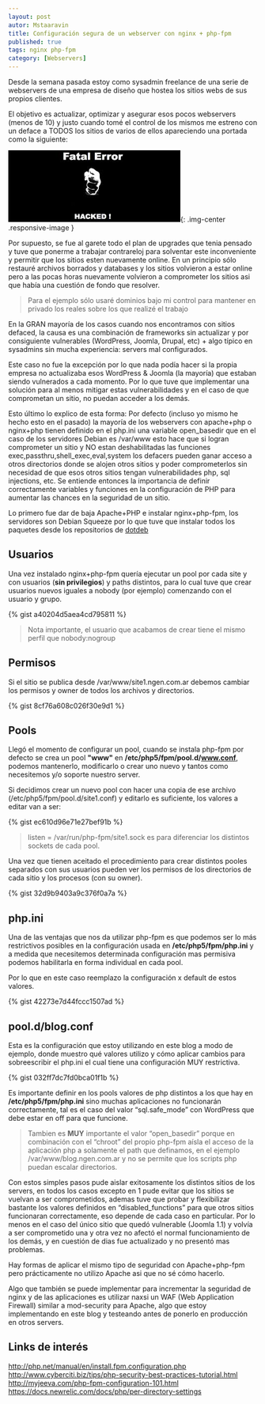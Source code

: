 ```yaml
---
layout: post
autor: Mstaaravin
title: Configuración segura de un webserver con nginx + php-fpm
published: true
tags: nginx php-fpm
category: [Webservers]
---
```


Desde la semana pasada estoy como sysadmin freelance de una serie de webservers de una empresa de diseño que hostea los sitios webs de sus propios clientes.

El objetivo es actualizar, optimizar y asegurar esos pocos webservers (menos de 10) y justo cuando tomé el control de los mismos me estreno con un deface a TODOS los sitios de varios de ellos apareciendo una portada como la siguiente:

![](/public/img/defaced1.jpg){: .img-center .responsive-image }

Por supuesto, se fue al garete todo el plan de upgrades que tenia pensado y tuve que ponerme a trabajar contrareloj para solventar este inconveniente y permitir que los sitios esten nuevamente online.
En un principio sólo restauré archivos borrados y databases y los sitios volvieron a estar online pero a las pocas horas nuevamente volvieron a comprometer los sitios asi que había una cuestión de fondo que resolver.

> Para el ejemplo sólo usaré dominios bajo mi control para mantener en privado los reales sobre los que realizé el trabajo

En la GRAN mayoría de los casos cuando nos encontramos con sitios defaced, la causa es una combinación de frameworks sin actualizar y por consiguiente vulnerables (WordPress, Joomla, Drupal, etc) + algo típico en sysadmins sin mucha experiencia: servers mal configurados.

Este caso no fue la excepción por lo que nada podía hacer si la propia empresa no actualizaba esos WordPress & Joomla (la mayoría) que estaban siendo vulnerados a cada momento.
Por lo que tuve que implementar una solución para al menos mitigar estas vulnerabilidades y en el caso de que comprometan un sitio, no puedan acceder a los demás.

Esto último lo explico de esta forma:
Por defecto (incluso yo mismo he hecho esto en el pasado) la mayoría de los webservers con apache+php o nginx+php tienen definido en el php.ini una variable open_basedir que en el caso de los servidores Debian es /var/www esto hace que si logran comprometer un sitio y NO estan deshabilitadas las funciones exec,passthru,shell_exec,eval,system los defacers pueden ganar acceso a otros directorios donde se alojen otros sitios y poder comprometerlos sin necesidad de que esos otros sitios tengan vulnerabilidades php, sql injections, etc.
Se entiende entonces la importancia de definir correctamente variables y funciones en la configuración de PHP para aumentar las chances en la seguridad de un sitio.

Lo primero fue dar de baja Apache+PHP e instalar nginx+php-fpm, los servidores son Debian Squeeze por lo que tuve que instalar todos los paquetes desde los repositorios de 
[dotdeb](http://www.dotdeb.org/instructions/)

## Usuarios
Una vez instalado nginx+php-fpm quería ejecutar un pool por cada site y con usuarios (**sin privilegios**) y paths distintos, para lo cual tuve que crear usuarios nuevos iguales a nobody (por ejemplo) comenzando con el usuario y grupo.

{% gist a40204d5aea4cd795811 %}

> Nota importante, el usuario que acabamos de crear tiene el mismo perfil que nobody:nogroup

## Permisos
Si el sitio se publica desde /var/www/site1.ngen.com.ar debemos cambiar los permisos y owner de todos los archivos y directorios.

{% gist 8cf76a608c026f30e9d1 %}

## Pools
Llegó el momento de configurar un pool, cuando se instala php-fpm por defecto se crea un pool **"www"** en **/etc/php5/fpm/pool.d/www.conf**, podemos mantenerlo, modificarlo o crear uno nuevo y tantos como necesitemos y/o soporte nuestro server.

Si decidimos crear un nuevo pool con hacer una copia de ese archivo (/etc/php5/fpm/pool.d/site1.conf) y editarlo es suficiente, los valores a editar van a ser:

{% gist ec610d96e71e27bef91b %}

> listen = /var/run/php-fpm/site1.sock es para diferenciar los distintos sockets de cada pool.

Una vez que tienen aceitado el procedimiento para crear distintos pooles separados con sus usuarios pueden ver los permisos de los directorios de cada sitio y los procesos (con su owner).

{% gist 32d9b9403a9c376f0a7a %}

## php.ini
Una de las ventajas que nos da utilizar php-fpm es que podemos ser lo más restrictivos posibles en la configuración usada en **/etc/php5/fpm/php.ini** y a medida que necesitemos determinada configuración mas permisiva podemos habilitarla en forma individual en cada pool.

Por lo que en este caso reemplazo la configuración x default de estos valores.

{% gist 42273e7d44fccc1507ad %}

## pool.d/blog.conf
Esta es la configuración que estoy utilizando en este blog a modo de ejemplo, donde muestro qué valores utilizo y cómo aplicar cambios para sobreescribir el php.ini el cual tiene una configuración MUY restrictiva.

{% gist 032ff7dc7fd0bca01f1b %}

Es importante definir en los pools valores de php distintos a los que hay en **/etc/php5/fpm/php.ini** sino muchas aplicaciones no funcionarán correctamente, tal es el caso del valor “sql.safe_mode” con WordPress que debe estar en off para que funcione.

> Tambien es **MUY** importante el valor “open_basedir” porque en combinación con el “chroot” del propio php-fpm aísla el acceso de la aplicación php a solamente el path que definamos, en el ejemplo /var/www/blog.ngen.com.ar y no se permite que los scripts php puedan escalar directorios.

Con estos simples pasos pude aislar exitosamente los distintos sitios de los servers, en todos los casos excepto en 1 pude evitar que los sitios se vuelvan a ser comprometidos, ademas tuve que probar y flexibilizar bastante los valores definidos en “disabled_functions” para que otros sitios funcionaran correctamente, eso depende de cada caso en particular.
Por lo menos en el caso del único sitio que quedó vulnerable (Joomla 1.1) y volvía a ser comprometido una y otra vez no afectó el normal funcionamiento de los demás, y en cuestión de dias fue actualizado y no presentó mas problemas.

Hay formas de aplicar el mismo tipo de seguridad con Apache+php-fpm pero prácticamente no utilizo Apache asi que no sé cómo hacerlo.

Algo que también se puede implementar para incrementar la seguridad de nginx y de las aplicaciones es utilizar naxsi un WAF (Web Application Firewall) similar a mod-security para Apache, algo que estoy implementando en este blog y testeando antes de ponerlo en producción en otros servers.

## Links de interés
<http://php.net/manual/en/install.fpm.configuration.php>
<http://www.cyberciti.biz/tips/php-security-best-practices-tutorial.html>
<http://myjeeva.com/php-fpm-configuration-101.html>
<https://docs.newrelic.com/docs/php/per-directory-settings>